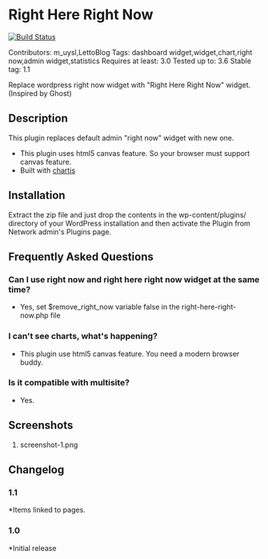 # Right Here Right Now #

[![Build Status](https://travis-ci.org/mustafauysal/right-here-right-now.png?branch=master)](https://travis-ci.org/mustafauysal/right-here-right-now)

Contributors: m_uysl,LettoBlog
Tags: dashboard widget,widget,chart,right now,admin widget,statistics
Requires at least: 3.0
Tested up to: 3.6
Stable tag: 1.1

Replace wordpress right now widget with "Right Here Right Now" widget. (Inspired by Ghost)

## Description ##
This plugin replaces default admin "right now" widget with new one.

* This plugin uses html5 canvas feature. So your browser must support canvas feature.
* Built with [chartjs](http://www.chartjs.org/ "ChartJS")


## Installation ##

Extract the zip file and just drop the contents in the wp-content/plugins/ directory of your WordPress installation and then activate the Plugin from Network admin's Plugins page.

## Frequently Asked Questions ##

### Can I use right now and right here right now widget at the same time? ###
- Yes, set $remove_right_now variable false in the right-here-right-now.php file

### I can't see charts, what's happening? ###
- This plugin use html5 canvas feature. You need a modern browser buddy.

### Is it compatible with multisite? ###
- Yes.

## Screenshots ##
1. screenshot-1.png

## Changelog ##
### 1.1 ###
*Items linked to pages.

### 1.0 ###
*Initial release

